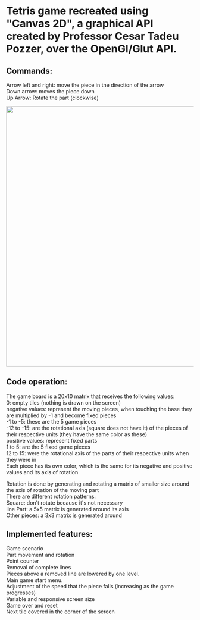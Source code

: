 # Tetris game recreated using "Canvas 2D", a graphical API created by Professor Cesar Tadeu Pozzer, over the OpenGl/Glut API.  


## Commands:

 Arrow left and right: move the piece in the direction of the arrow  
 Down arrow: moves the piece down  
 Up Arrow: Rotate the part (clockwise)  


<div align="center">
<img src="https://user-images.githubusercontent.com/112017191/217627969-15a982cc-db7a-41b6-9a51-85c7b8cd15a9.png" width="700px" />
</div>


## Code operation:

 The game board is a 20x10 matrix that receives the following values:  
 0: empty tiles (nothing is drawn on the screen)  
 negative values: represent the moving pieces, when touching the base they are multiplied by -1 and become fixed pieces  
 -1 to -5: these are the 5 game pieces  
 -12 to -15: are the rotational axis (square does not have it) of the pieces of their respective units (they have the same color as these)  
 positive values: represent fixed parts  
 1 to 5: are the 5 fixed game pieces  
 12 to 15: were the rotational axis of the parts of their respective units when they were in  
 Each piece has its own color, which is the same for its negative and positive values and its axis of rotation  
  
 Rotation is done by generating and rotating a matrix of smaller size around the axis of rotation of the moving part  
 There are different rotation patterns:  
 Square: don't rotate because it's not necessary  
 line Part: a 5x5 matrix is generated around its axis  
 Other pieces: a 3x3 matrix is generated around  


## Implemented features:

 Game scenario  
 Part movement and rotation  
 Point counter  
 Removal of complete lines  
 Pieces above a removed line are lowered by one level.  
 Main game start menu.  
 Adjustment of the speed that the piece falls (increasing as the game progresses)  
 Variable and responsive screen size  
 Game over and reset  
 Next tile covered in the corner of the screen  


